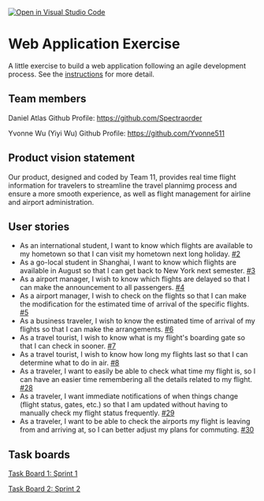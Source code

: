 [![Open in Visual Studio Code](https://classroom.github.com/assets/open-in-vscode-c66648af7eb3fe8bc4f294546bfd86ef473780cde1dea487d3c4ff354943c9ae.svg)](https://classroom.github.com/online_ide?assignment_repo_id=8874577&assignment_repo_type=AssignmentRepo)
# Web Application Exercise

A little exercise to build a web application following an agile development process. See the [instructions](instructions.md) for more detail.

## Team members

Daniel Atlas Github Profile: https://github.com/Spectraorder

Yvonne Wu (Yiyi Wu) Github Profile: https://github.com/Yvonne511

## Product vision statement

Our product, designed and coded by Team 11, provides real time flight information for travelers to streamline the travel plannimg process and ensure a more smooth experience, as well as flight management for airline and airport administration.

## User stories

- As an international student, I want to know which flights are available to my hometown so that I can visit my hometown next long holiday. [#2](/../../issues/2)
- As a go-local student in Shanghai, I want to know which flights are available in August so that I can get back to New York next semester. [#3](/../../issues/3)
- As a airport manager, I wish to know which flights are delayed so that I can make the announcement to all passengers. [#4](/../../issues/5)
- As a airport manager, I wish to check on the flights so that I can make the modification for the estimated time of arrival of the specific flights. [#5](/../../issues/5)
- As a business traveler, I wish to know the estimated time of arrival of my flights so that I can make the arrangements. [#6](/../../issues/6)
- As a travel tourist, I wish to know what is my flight's boarding gate so that I can check in sooner. [#7](/../../issues/7)
- As a travel tourist, I wish to know how long my flights last so that I can determine what to do in air. [#8](/../../issues/8)
- As a traveler, I want to easily be able to check what time my flight is, so I can have an easier time remembering all the details related to my flight. [#28](/../../issues/28)
- As a traveler, I want immediate notifications of when things change (flight status, gates, etc.) so that I am updated without having to manually check my flight status frequently. [#29](/../../issues/29)
- As a traveler, I want to be able to check the airports my flight is leaving from and arriving at, so I can better adjust my plans for commuting. [#30](/../../issues/30)

## Task boards

[Task Board 1: Sprint 1](https://github.com/orgs/software-students-fall2022/projects/25)

[Task Board 2: Sprint 2](https://github.com/orgs/software-students-fall2022/projects/26)